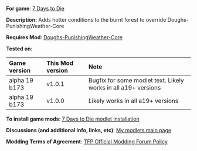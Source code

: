 **For game**: [7 Days to Die](https://7daystodie.com)

**Description:**
Adds hotter conditions to the burnt forest to override Doughs-PunishingWeather-Core

**Requires Mod**:
[Doughs-PunishingWeather-Core](https://github.com/doughphunghus/Doughs-PunishingWeather-Core)

**Tested on**:

| Game version | This Mod version  | Note |
| :------------ | :------------- | :------------- |
| alpha 19 b173 | v1.0.1 | Bugfix for some modlet text. Likely works in all a19+ versions |
| alpha 19 b173 | v1.0.0 | Likely works in all a19+ versions |

**To install game mods**: [7 Days to Die modlet installation](https://gist.github.com/doughphunghus/a1907c5f63b5fe79bd823965328f25bf)

**Discussions (and additional info, links, etc)**: [My modlets main page](https://7daystodie.com/forums/showthread.php?144915-Doughs-modlets)

**Modding Terms of Agreement**: [TFP Official Modding Forum Policy ](https://7daystodie.com/forums/showthread.php?59817-TFP-Official-Modding-Forum-Policy)
